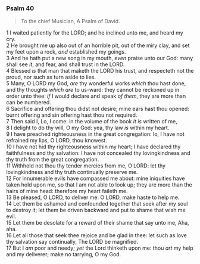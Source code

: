 ### Psalm 40

> To the chief Musician, A Psalm of David.

1 I waited patiently for the LORD; and he inclined unto me, and heard my cry.  
2 He brought me up also out of an horrible pit, out of the miry clay, and set my feet upon a rock, *and* established my goings.  
3 And he hath put a new song in my mouth, *even* praise unto our God: many shall see *it*, and fear, and shall trust in the LORD.  
4 Blessed *is* that man that maketh the LORD his trust, and respecteth not the proud, nor such as turn aside to lies.  
5 Many, O LORD my God, *are* thy wonderful works *which* thou hast done, and thy thoughts *which are* to us-ward: they cannot be reckoned up in order unto thee: *if* I would declare and speak *of them*, they are more than can be numbered.  
6 Sacrifice and offering thou didst not desire; mine ears hast thou opened: burnt offering and sin offering hast thou not required.  
7 Then said I, Lo, I come: in the volume of the book *it is* written of me,  
8 I delight to do thy will, O my God: yea, thy law *is* within my heart.  
9 I have preached righteousness in the great congregation: lo, I have not refrained my lips, O LORD, thou knowest.  
10 I have not hid thy righteousness within my heart; I have declared thy faithfulness and thy salvation: I have not concealed thy lovingkindness and thy truth from the great congregation.  
11 Withhold not thou thy tender mercies from me, O LORD: let thy lovingkindness and thy truth continually preserve me.  
12 For innumerable evils have compassed me about: mine iniquities have taken hold upon me, so that I am not able to look up; they are more than the hairs of mine head: therefore my heart faileth me.  
13 Be pleased, O LORD, to deliver me: O LORD, make haste to help me.  
14 Let them be ashamed and confounded together that seek after my soul to destroy it; let them be driven backward and put to shame that wish me evil.  
15 Let them be desolate for a reward of their shame that say unto me, Aha, aha.  
16 Let all those that seek thee rejoice and be glad in thee: let such as love thy salvation say continually, The LORD be magnified.  
17 But I *am* poor and needy; *yet* the Lord thinketh upon me: thou *art* my help and my deliverer; make no tarrying, O my God.  
